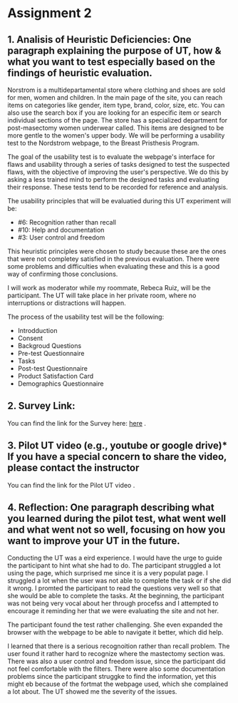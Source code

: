 # Assignment 2

## 1. Analisis of Heuristic Deficiencies: One paragraph explaining the purpose of UT, how & what you want to test especially based on the findings of heuristic evaluation. 

Norstrom is a multidepartamental store where clothing and shoes are sold for men, women and children. In the main page of the site, you can reach items on categories like gender, item type, brand, color, size, etc. You can also use the search box if you are looking for an especific item or search individual sections of the page. The store has a specialized department for post-masectomy women underwear called. This items are designed to be more gentle to the women's upper body. We will be performing a usability test to the Nordstrom webpage, to the Breast Pristhesis Program. 

The goal of the usability test is to evaluate the webpage's interface for flaws and usability through a series of tasks designed to test the suspected flaws, with the objective of improving the user's perspective. We do this by asking a less trained mind to perform the designed tasks and evaluating their response. These tests tend to be recorded for reference and analysis.

The usability principles that will be evaluatied during this UT experiment will be:
- #6: Recognition rather than recall
- #10: Help and documentation
- #3: User control and freedom

This heuristic principles were chosen to study because these are the ones that were not completey satisfied in the previous evaluation. There were some problems and difficulties when evaluating these and this is a good way of confirming those conclusions.

I will work as moderator while my roommate, Rebeca Ruiz,  will be the participant. The UT will take place in her private room, where no interruptions or distractions will happen.

The process of the usability test will be the following:
- Introdduction
- Consent
- Backgroud Questions
- Pre-test Questionnaire
- Tasks
- Post-test Questionnaire
- Product Satisfaction Card
- Demographics Questionnaire


## 2. Survey Link:
You can find the link for the Survey here: [here](https://forms.gle/LeZnTAur8q5LiVx66) . 

## 3. Pilot UT video (e.g., youtube or google drive)* If you have a special concern to share the video, please contact the instructor
You can find the link for the Pilot UT video . 

## 4. Reflection: One paragraph describing what you learned during the pilot test, what went well and what went not so well, focusing on how you want to improve your UT in the future.
Conducting the UT was a eird experience. I would have the urge to guide the participant to hint what she had to do. The participant struggled a lot using the page, which surprised me since it is a very populat page. I struggled a lot when the user was not able to complete the task or if she did it wrong. I promted the participant to read the questions very well so that she would be able to complete the tasks. At the beginning, the participant was not being very vocal about her through procefss and I attempted to encourage it reminding her that we were evaluating the site and not her.

The participant found the test rather challenging. She even expanded the browser with the webpage to be able to navigate it better, which did help.

I learned that there is a serious recognoition rather than recall problem. The user found it rather hard to recognize where the mastectomy section was. There was also a user control and freedom issue, since the participant did not feel comfortable with the filters. There were also some documentation problems since the participant struggke to find the information, yet this might eb because of the fortmat the webpage used, which she complained a lot about. The UT showed me the severity of the issues.
